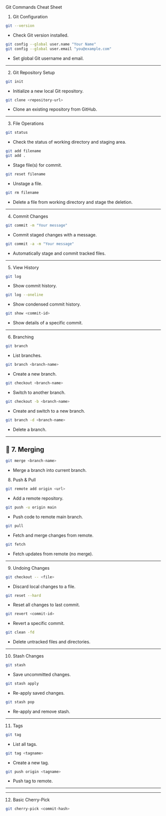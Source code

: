 
Git Commands Cheat Sheet
1. Git Configuration

```bash
git --version
```
- Check Git version installed.

```bash
git config --global user.name "Your Name"
git config --global user.email "you@example.com"
```
- Set global Git username and email.

---
2. Git Repository Setup
```bash
git init
```
- Initialize a new local Git repository.
```bash
git clone <repository-url>
```
- Clone an existing repository from GitHub.
---
3. File Operations
```bash
git status
```
- Check the status of working directory and staging area.
```bash
git add filename
git add .
```
- Stage file(s) for commit.
```bash
git reset filename
```
- Unstage a file.

```bash
git rm filename
```
- Delete a file from working directory and stage the deletion.

---
 4. Commit Changes

```bash
git commit -m "Your message"
```
- Commit staged changes with a message.

```bash
git commit -a -m "Your message"
```
- Automatically stage and commit tracked files.

---
5. View History

```bash
git log
```
- Show commit history.

```bash
git log --oneline
```
- Show condensed commit history.

```bash
git show <commit-id>
```
- Show details of a specific commit.

---
6. Branching

```bash
git branch
```
- List branches.

```bash
git branch <branch-name>
```
- Create a new branch.

```bash
git checkout <branch-name>
```
- Switch to another branch.

```bash
git checkout -b <branch-name>
```
- Create and switch to a new branch.

```bash
git branch -d <branch-name>
```
- Delete a branch.

---

## 🔁 7. Merging

```bash
git merge <branch-name>
```
- Merge a branch into current branch.

8. Push & Pull

```bash
git remote add origin <url>
```
- Add a remote repository.

```bash
git push -u origin main
```
- Push code to remote main branch.

```bash
git pull
```
- Fetch and merge changes from remote.

```bash
git fetch
```
- Fetch updates from remote (no merge).

---
 9. Undoing Changes

```bash
git checkout -- <file>
```
- Discard local changes to a file.

```bash
git reset --hard
```
- Reset all changes to last commit.

```bash
git revert <commit-id>
```
- Revert a specific commit.

```bash
git clean -fd
```
- Delete untracked files and directories.

---
 10. Stash Changes

```bash
git stash
```
- Save uncommitted changes.

```bash
git stash apply
```
- Re-apply saved changes.

```bash
git stash pop
```
- Re-apply and remove stash.

---
11. Tags

```bash
git tag
```
- List all tags.

```bash
git tag <tagname>
```
- Create a new tag.

```bash
git push origin <tagname>
```
- Push tag to remote.

---

---

12. Basic Cherry-Pick

```bash
git cherry-pick <commit-hash>
